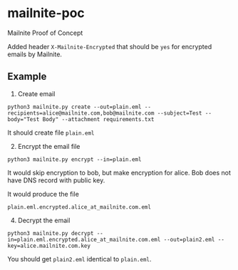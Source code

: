 # mailnite-poc

Mailnite Proof of Concept

Added header `X-Mailnite-Encrypted` that should be `yes` for encrypted emails by Mailnite.

## Example

1. Create email

```
python3 mailnite.py create --out=plain.eml --recipients=alice@mailnite.com,bob@mailnite.com --subject=Test --body="Test Body" --attachment requirements.txt
```

It should create file `plain.eml`

2. Encrypt the email file

```
python3 mailnite.py encrypt --in=plain.eml
```

It would skip encryption to bob, but make encryption for alice.
Bob does not have DNS record with public key.

It would produce the file
```
plain.eml.encrypted.alice_at_mailnite.com.eml
```

4. Decrypt the email

```
python3 mailnite.py decrypt --in=plain.eml.encrypted.alice_at_mailnite.com.eml --out=plain2.eml --key=alice.mailnite.com.key
```

You should get `plain2.eml` identical to `plain.eml`.

